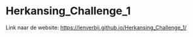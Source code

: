 # Herkansing_Challenge_1

Link naar de website: https://lenverbij.github.io/Herkansing_Challenge_1/
